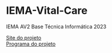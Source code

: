 # IEMA-Vital-Care
IEMA AV2 Base Técnica Informática 2023

[Site do projeto](https://iema-vital-care.vercel.app/) <br>
[Programa do projeto](https://github.com/alvaroalbq1000/IEMA-Vital-Care/blob/main/Programa/AV2_VitalCare.cpp)
